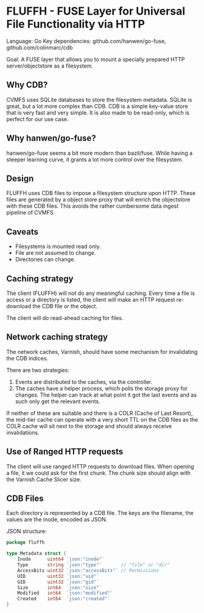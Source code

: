# FLUFFH - FUSE Layer for Universal File Functionality via HTTP

Language: Go
Key dependencies: github.com/hanwen/go-fuse, github.com/colinmarc/cdb

Goal: A FUSE layer that allows you to mount a specially prepared HTTP server/objectstore as a filesystem.

## Why CDB?

CVMFS uses SQLite databases to store the filesystem metadata. SQLite is great, but a lot more complex than CDB. CDB is
a simple key-value store that is very fast and very simple. It is also made to be read-only, which is perfect for our
use case.

## Why hanwen/go-fuse?

hanwen/go-fuse seems a bit more modern than bazil/fuse. While having a steeper learning curve, it grants a lot more
control over the filesystem. 

## Design

FLUFFH uses CDB files to impose a filesystem structure upon HTTP. These files are generated by a object store
proxy that will enrich the objectstore with these CDB files. This avoids the rather
cumbersome data ingest pipeline of CVMFS.

## Caveats

* Filesystems is mounted read only.
* File are not assumed to change.
* Directories can change.

## Caching strategy

The client (FLUFFH) will not do any meaningful caching. Every time a file is access or a directory is listed, the client
will
make an HTTP request re-download the CDB file or the object.

The client will do read-ahead caching for files.

## Network caching strategy

The network caches, Varnish, should have some mechanism for invalidating the CDB indices.

There are two strategies:

1. Events are distributed to the caches, via the controller.
2. The caches have a helper process, which polls the storage proxy for changes. The helper can track at what point it
   got the last events and as such only get the relevant events.

If neither of these are suitable and there is a COLR (Cache of Last Resort), the mid-tier cache can operate with a
very short TTL on the CDB files as the COLR cache will sit next to the storage and should always receive invalidations.

## Use of Ranged HTTP requests

The client will use ranged HTTP requests to download files. When opening a file, it we could ask for the first chunk.
The chunk size should align with the Varnish Cache Slicer size.

## CDB Files

Each directory is represented by a CDB file. The keys are the filename, the values are the inode, encoded as JSON.

JSON structure:

```go 
package fluffh

type Metadata struct {
	Inode      uint64 `json:"inode"`
	Type       string `json:"type"`       // "file" or "dir"
	AccessBits uint32 `json:"accessBits"` // Permissions
	UID        uint32 `json:"uid"`
	GID        uint32 `json:"gid"`
	Size       int64  `json:"size"`
	Modified   int64  `json:"modified"`
	Created    int64  `json:"created"`
}

```